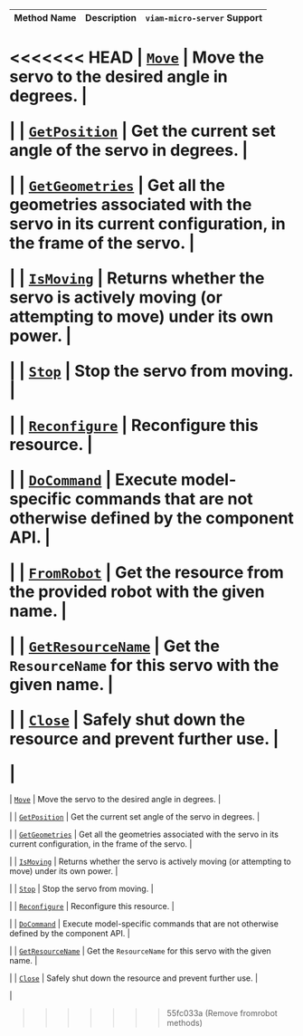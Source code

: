 <!-- prettier-ignore -->
| Method Name | Description | `viam-micro-server` Support |
| ----------- | ----------- | --------------------------- |
<<<<<<< HEAD
| [`Move`](/appendix/apis/components/servo/#move) | Move the servo to the desired angle in degrees. | <p class="center-text"><i class="fas fa-check" title="yes"></i></p> |
| [`GetPosition`](/appendix/apis/components/servo/#getposition) | Get the current set angle of the servo in degrees. | <p class="center-text"><i class="fas fa-check" title="yes"></i></p> |
| [`GetGeometries`](/appendix/apis/components/servo/#getgeometries) | Get all the geometries associated with the servo in its current configuration, in the frame of the servo. | <p class="center-text"><i class="fas fa-times" title="no"></i></p> |
| [`IsMoving`](/appendix/apis/components/servo/#ismoving) | Returns whether the servo is actively moving (or attempting to move) under its own power. | <p class="center-text"><i class="fas fa-times" title="no"></i></p> |
| [`Stop`](/appendix/apis/components/servo/#stop) | Stop the servo from moving. | <p class="center-text"><i class="fas fa-check" title="yes"></i></p> |
| [`Reconfigure`](/appendix/apis/components/servo/#reconfigure) | Reconfigure this resource. | <p class="center-text"><i class="fas fa-times" title="no"></i></p> |
| [`DoCommand`](/appendix/apis/components/servo/#docommand) | Execute model-specific commands that are not otherwise defined by the component API. | <p class="center-text"><i class="fas fa-check" title="yes"></i></p> |
| [`FromRobot`](/appendix/apis/components/servo/#fromrobot) | Get the resource from the provided robot with the given name. | <p class="center-text"><i class="fas fa-times" title="no"></i></p> |
| [`GetResourceName`](/appendix/apis/components/servo/#getresourcename) | Get the `ResourceName` for this servo with the given name. | <p class="center-text"><i class="fas fa-times" title="no"></i></p> |
| [`Close`](/appendix/apis/components/servo/#close) | Safely shut down the resource and prevent further use. | <p class="center-text"><i class="fas fa-times" title="no"></i></p> |
=======
| [`Move`](/components/servo/#move) | Move the servo to the desired angle in degrees. | <p class="center-text"><i class="fas fa-check" title="yes"></i></p> |
| [`GetPosition`](/components/servo/#getposition) | Get the current set angle of the servo in degrees. | <p class="center-text"><i class="fas fa-check" title="yes"></i></p> |
| [`GetGeometries`](/components/servo/#getgeometries) | Get all the geometries associated with the servo in its current configuration, in the frame of the servo. | <p class="center-text"><i class="fas fa-times" title="no"></i></p> |
| [`IsMoving`](/components/servo/#ismoving) | Returns whether the servo is actively moving (or attempting to move) under its own power. | <p class="center-text"><i class="fas fa-times" title="no"></i></p> |
| [`Stop`](/components/servo/#stop) | Stop the servo from moving. | <p class="center-text"><i class="fas fa-check" title="yes"></i></p> |
| [`Reconfigure`](/components/servo/#reconfigure) | Reconfigure this resource. | <p class="center-text"><i class="fas fa-times" title="no"></i></p> |
| [`DoCommand`](/components/servo/#docommand) | Execute model-specific commands that are not otherwise defined by the component API. | <p class="center-text"><i class="fas fa-check" title="yes"></i></p> |
| [`GetResourceName`](/components/servo/#getresourcename) | Get the `ResourceName` for this servo with the given name. | <p class="center-text"><i class="fas fa-times" title="no"></i></p> |
| [`Close`](/components/servo/#close) | Safely shut down the resource and prevent further use. | <p class="center-text"><i class="fas fa-times" title="no"></i></p> |
>>>>>>> 55fc033a (Remove fromrobot methods)
